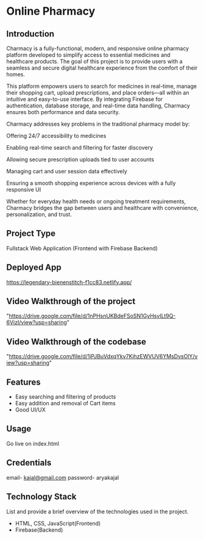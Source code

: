 # Online Pharmacy

## Introduction
Charmacy is a fully-functional, modern, and responsive online pharmacy platform developed to simplify access to essential medicines and healthcare products. The goal of this project is to provide users with a seamless and secure digital healthcare experience from the comfort of their homes.

This platform empowers users to search for medicines in real-time, manage their shopping cart, upload prescriptions, and place orders—all within an intuitive and easy-to-use interface. By integrating Firebase for authentication, database storage, and real-time data handling, Charmacy ensures both performance and data security.

Charmacy addresses key problems in the traditional pharmacy model by:

Offering 24/7 accessibility to medicines

Enabling real-time search and filtering for faster discovery

Allowing secure prescription uploads tied to user accounts

Managing cart and user session data effectively

Ensuring a smooth shopping experience across devices with a fully responsive UI

Whether for everyday health needs or ongoing treatment requirements, Charmacy bridges the gap between users and healthcare with convenience, personalization, and trust.

## Project Type
Fullstack Web Application (Frontend with Firebase Backend)

## Deployed App
https://legendary-bienenstitch-f1cc83.netlify.app/

## Video Walkthrough of the project
"https://drive.google.com/file/d/1nPHsnUKBdeFSoSN1GyHsvILt9Q-6VizI/view?usp=sharing"

## Video Walkthrough of the codebase
"https://drive.google.com/file/d/1iPJBuVdxqYkv7KjhzEWVUV6YMsDvsOlY/view?usp=sharing"
## Features
- Easy searching and filtering of products
- Easy addition and removal of Cart items
- Good UI/UX

## Usage
Go live on index.html

## Credentials
email- kajal@gmail.com
password- aryakajal

## Technology Stack
List and provide a brief overview of the technologies used in the project.

- HTML, CSS, JavaScript(Frontend)
- Firebase(Backend)